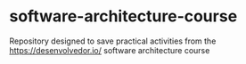 # software-architecture-course
Repository designed to save practical activities from the https://desenvolvedor.io/ software architecture course
